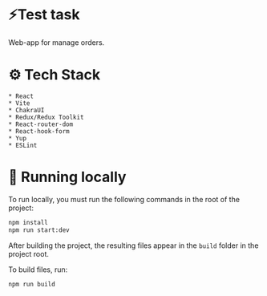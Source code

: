 # ⚡Test task

Web-app for manage orders.

# ⚙️ Tech Stack

    * React
    * Vite
    * ChakraUI
    * Redux/Redux Toolkit
    * React-router-dom
    * React-hook-form
    * Yup
    * ESLint

# 🧬 Running locally

To run locally, you must run the following commands in the root of the project:

```bash
npm install
npm run start:dev
```

After building the project, the resulting files appear in the `build` folder in the project root.

To build files, run:

```bash
npm run build
```
